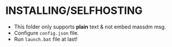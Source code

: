 # INSTALLING/SELFHOSTING
- This folder only supports **plain** text & not embed massdm msg.
- Configure `config.json` file.
- Run `launch.bat` file at last!
